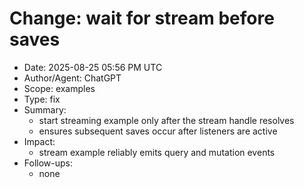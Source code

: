 # Change: wait for stream before saves

- Date: 2025-08-25 05:56 PM UTC
- Author/Agent: ChatGPT
- Scope: examples
- Type: fix
- Summary:
  - start streaming example only after the stream handle resolves
  - ensures subsequent saves occur after listeners are active
- Impact:
  - stream example reliably emits query and mutation events
- Follow-ups:
  - none
